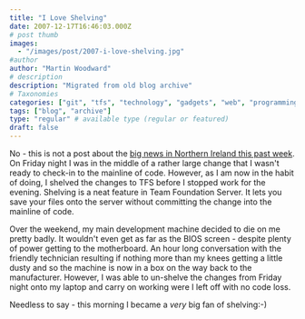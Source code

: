 ```yaml
---
title: "I Love Shelving"
date: 2007-12-17T16:46:03.000Z
# post thumb
images:
  - "/images/post/2007-i-love-shelving.jpg"
#author
author: "Martin Woodward"
# description
description: "Migrated from old blog archive"
# Taxonomies
categories: ["git", "tfs", "technology", "gadgets", "web", "programming"]
tags: ["blog", "archive"]
type: "regular" # available type (regular or featured)
draft: false
---
```

No - this is not a post about the [big news in Northern Ireland this past week](http://www.timesonline.co.uk/tol/news/uk/article3047534.ece).  On Friday night I was in the middle of a rather large change that I wasn't ready to check-in to the mainline of code.  However, as I am now in the habit of doing, I shelved the changes to TFS before I stopped work for the evening.  Shelving is a neat feature in Team Foundation Server.  It lets you save your files onto the server without committing the change into the mainline of code. 

Over the weekend, my main development machine decided to die on me pretty badly.  It wouldn't even get as far as the BIOS screen - despite plenty of power getting to the motherboard.  An hour long conversation with the friendly technician resulting if nothing more than my knees getting a little dusty and so the machine is now in a box on the way back to the manufacturer.  However, I was able to un-shelve the changes from Friday night onto my laptop and carry on working were I left off with no code loss. 

Needless to say - this morning I became a *very* big fan of shelving:-)